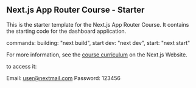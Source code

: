 ## Next.js App Router Course - Starter

This is the starter template for the Next.js App Router Course. It contains the starting code for the dashboard application.

commands:
building: "next build",
start dev: "next dev",
start: "next start"

For more information, see the [course curriculum](https://nextjs.org/learn) on the Next.js Website.

to access it: 

Email: user@nextmail.com
Password: 123456
